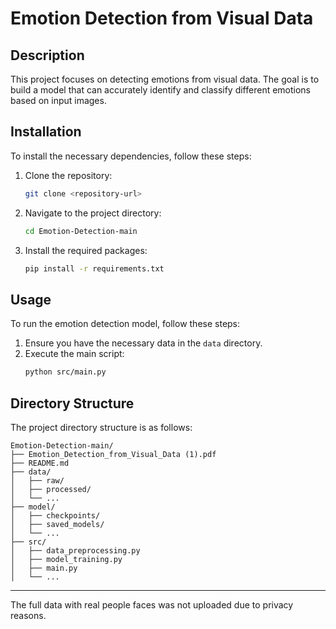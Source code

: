 # Emotion Detection from Visual Data

## Description

This project focuses on detecting emotions from visual data. The goal is to build a model that can accurately identify and classify different emotions based on input images.

## Installation

To install the necessary dependencies, follow these steps:

1. Clone the repository:
    ```bash
    git clone <repository-url>
    ```
2. Navigate to the project directory:
    ```bash
    cd Emotion-Detection-main
    ```
3. Install the required packages:
    ```bash
    pip install -r requirements.txt
    ```

## Usage

To run the emotion detection model, follow these steps:

1. Ensure you have the necessary data in the `data` directory.
2. Execute the main script:
    ```bash
    python src/main.py
    ```

## Directory Structure

The project directory structure is as follows:

```
Emotion-Detection-main/
├── Emotion_Detection_from_Visual_Data (1).pdf
├── README.md
├── data/
│   ├── raw/
│   ├── processed/
│   └── ...
├── model/
│   ├── checkpoints/
│   ├── saved_models/
│   └── ...
├── src/
│   ├── data_preprocessing.py
│   ├── model_training.py
│   ├── main.py
│   └── ...
```


---

The full data with real people faces was not uploaded due to privacy reasons.
